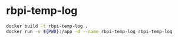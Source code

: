 # rbpi-temp-log

```bash
docker build -t rbpi-temp-log .
docker run -v ${PWD}:/app -d --name rbpi-temp-log rbpi-temp-log
```
